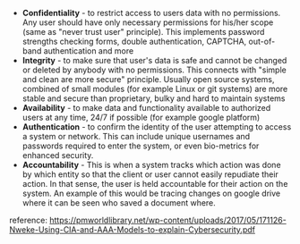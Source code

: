 * **Confidentiality** - to restrict access to users data with no permissions. Any user should have only necessary permissions for his/her scope (same as "never trust user" principle). This implements password strengths checking forms, double authentication, CAPTCHA, out-of-band authentication and more
 * **Integrity** - to make sure that user's data is safe and cannot be changed or deleted by anybody with no permissions. This connects with "simple and clean are more secure" principle. Usually open source systems, combined of small modules (for example Linux or git systems) are more stable and secure than proprietary, bulky and hard to maintain systems 
 * **Availability** - to make data and functionality available to authorized users at any time, 24/7 if possible (for example google platform)
 * **Authentication** - to confirm the identity of the user attempting to access a system or network. This can include unique usernames and passwords required to enter the system, or even bio-metrics for enhanced security.
* **Accountability** - This is when a system tracks which action was done by which entity so that the client or user cannot easily repudiate their action. In that sense, the user is held accountable for their action on the system. An example of this would be tracing changes on google drive where it can be seen who saved a document where. 

reference: https://pmworldlibrary.net/wp-content/uploads/2017/05/171126-Nweke-Using-CIA-and-AAA-Models-to-explain-Cybersecurity.pdf